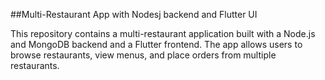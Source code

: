 ##Multi-Restaurant App with Nodesj backend and Flutter UI

This repository contains a multi-restaurant application built with a Node.js and MongoDB backend and a Flutter frontend. 
The app allows users to browse restaurants, view menus, and place orders from multiple restaurants.
